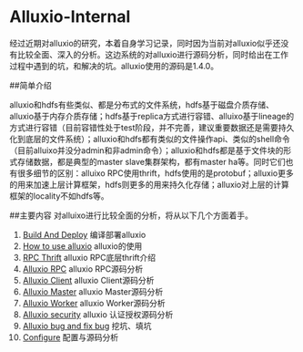# Alluxio-Internal
经过近期对alluxio的研究，本着自身学习记录，同时因为当前对alluxio似乎还没有比较全面、深入的分析。这边系统的对alluxio进行源码分析，同时给出在工作过程中遇到的坑，和解决的坑。alluxio使用的源码是1.4.0。

##简单介绍

alluxio和hdfs有些类似、都是分布式的文件系统，hdfs基于磁盘介质存储、alluxio基于内存介质存储；hdfs基于replica方式进行容错、alluixo基于lineage的方式进行容错（目前容错性处于test阶段，并不完善，建议重要数据还是需要持久化到底层的文件系统）；alluxio和hdfs都有类似的文件操作api、类似的shell命令（目前alluixo并没分admin和非admin命令）；alluxio和hdfs都是基于文件块的形式存储数据，都是典型的master slave集群架构，都有master ha等。同时它们也有很多细节的区别：alluixo RPC使用thrift，hdfs使用的是protobuf；alluxio更多的用来加速上层计算框架，hdfs则更多的用来持久化存储；alluxio对上层的计算框架的locality不如hdfs等。

##主要内容
对alluixo进行比较全面的分析，将从以下几个方面着手。

1. [Build And Deploy](https://github.com/gjhkael/Alluxio-Internal/edit/master/README.md) 编译部署alluxio
2. [How to use alluxio](https://github.com/gjhkael/Alluxio-Internal/edit/master/README.md) alluxio的使用
3. [RPC Thrift](https://github.com/gjhkael/Alluxio-Internal/edit/master/README.md) alluxio RPC底层thrift介绍
4. [Alluxio RPC](https://github.com/gjhkael/Alluxio-Internal/edit/master/README.md) alluxio RPC源码分析
5. [Alluxio Client](https://github.com/gjhkael/Alluxio-Internal/edit/master/README.md) alluxio Client源码分析
6. [Alluxio Master](https://github.com/gjhkael/Alluxio-Internal/edit/master/README.md) alluxio Master源码分析
7. [Alluxio Worker](https://github.com/gjhkael/Alluxio-Internal/edit/master/README.md) alluxio Worker源码分析
8. [Alluxio security](https://github.com/gjhkael/Alluxio-Internal/edit/master/README.md) alluxio 认证授权源码分析
9. [Alluxio bug and fix bug](https://github.com/gjhkael/Alluxio-Internal/edit/master/README.md) 挖坑、填坑
10. [Configure](https://github.com/gjhkael/Alluxio-Internal/edit/master/README.md) 配置与源码分析
